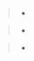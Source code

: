 >
>>>

>
>>
>>
>>

>>>
>>
>>>
>
>>

> * >
>   >>

> * >
>   >>
>   >>
>   >>

> * >>>
>   >>
>   >>>
>   >
>   >>
